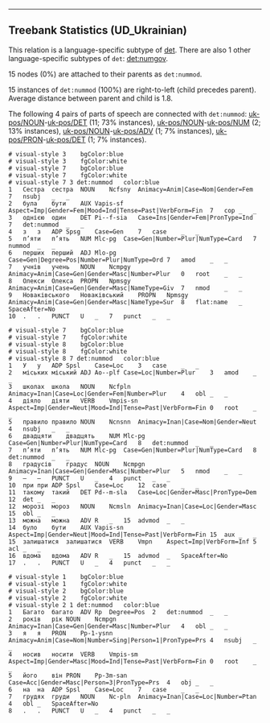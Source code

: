 

--------------------------------------------------------------------------------

## Treebank Statistics (UD_Ukrainian)

This relation is a language-specific subtype of [det]().
There are also 1 other language-specific subtypes of `det`: [det:numgov]().

15 nodes (0%) are attached to their parents as `det:nummod`.

15 instances of `det:nummod` (100%) are right-to-left (child precedes parent).
Average distance between parent and child is 1.8.

The following 4 pairs of parts of speech are connected with `det:nummod`: [uk-pos/NOUN]()-[uk-pos/DET]() (11; 73% instances), [uk-pos/NOUN]()-[uk-pos/NUM]() (2; 13% instances), [uk-pos/NOUN]()-[uk-pos/ADV]() (1; 7% instances), [uk-pos/PRON]()-[uk-pos/DET]() (1; 7% instances).


~~~ conllu
# visual-style 3	bgColor:blue
# visual-style 3	fgColor:white
# visual-style 7	bgColor:blue
# visual-style 7	fgColor:white
# visual-style 7 3 det:nummod	color:blue
1	Сестра	сестра	NOUN	Ncfsny	Animacy=Anim|Case=Nom|Gender=Fem	7	nsubj	_	_
2	була	бути	AUX	Vapis-sf	Aspect=Imp|Gender=Fem|Mood=Ind|Tense=Past|VerbForm=Fin	7	cop	_	_
3	однією	один	DET	Pi--f-sia	Case=Ins|Gender=Fem|PronType=Ind	7	det:nummod	_	_
4	з	з	ADP	Spsg	Case=Gen	7	case	_	_
5	п’яти	п’ять	NUM	Mlc-pg	Case=Gen|Number=Plur|NumType=Card	7	nummod	_	_
6	перших	перший	ADJ	Mlo-pg	Case=Gen|Degree=Pos|Number=Plur|NumType=Ord	7	amod	_	_
7	учнів	учень	NOUN	Ncmpgy	Animacy=Anim|Case=Gen|Gender=Masc|Number=Plur	0	root	_	_
8	Олекси	Олекса	PROPN	Npmsgy	Animacy=Anim|Case=Gen|Gender=Masc|NameType=Giv	7	nmod	_	_
9	Новаківського	Новаківський	PROPN	Npmsgy	Animacy=Anim|Case=Gen|Gender=Masc|NameType=Sur	8	flat:name	_	SpaceAfter=No
10	.	.	PUNCT	U	_	7	punct	_	_

~~~


~~~ conllu
# visual-style 7	bgColor:blue
# visual-style 7	fgColor:white
# visual-style 8	bgColor:blue
# visual-style 8	fgColor:white
# visual-style 8 7 det:nummod	color:blue
1	У	у	ADP	Spsl	Case=Loc	3	case	_	_
2	міських	міський	ADJ	Ao--plf	Case=Loc|Number=Plur	3	amod	_	_
3	школах	школа	NOUN	Ncfpln	Animacy=Inan|Case=Loc|Gender=Fem|Number=Plur	4	obl	_	_
4	діяло	діяти	VERB	Vmpis-sn	Aspect=Imp|Gender=Neut|Mood=Ind|Tense=Past|VerbForm=Fin	0	root	_	_
5	правило	правило	NOUN	Ncnsnn	Animacy=Inan|Case=Nom|Gender=Neut	4	nsubj	_	_
6	двадцяти	двадцять	NUM	Mlc-pg	Case=Gen|Number=Plur|NumType=Card	8	det:nummod	_	_
7	п’яти	п’ять	NUM	Mlc-pg	Case=Gen|Number=Plur|NumType=Card	8	det:nummod	_	_
8	градусів	градус	NOUN	Ncmpgn	Animacy=Inan|Case=Gen|Gender=Masc|Number=Plur	5	nmod	_	_
9	—	—	PUNCT	U	_	4	punct	_	_
10	при	при	ADP	Spsl	Case=Loc	12	case	_	_
11	такому	такий	DET	Pd--m-sla	Case=Loc|Gender=Masc|PronType=Dem	12	det	_	_
12	морозі	мороз	NOUN	Ncmsln	Animacy=Inan|Case=Loc|Gender=Masc	15	obl	_	_
13	можна	можна	ADV	R	_	15	advmod	_	_
14	було	бути	AUX	Vapis-sn	Aspect=Imp|Gender=Neut|Mood=Ind|Tense=Past|VerbForm=Fin	15	aux	_	_
15	залишатися	залишатися	VERB	Vmpn	Aspect=Imp|VerbForm=Inf	5	acl	_	_
16	вдома	вдома	ADV	R	_	15	advmod	_	SpaceAfter=No
17	.	.	PUNCT	U	_	4	punct	_	_

~~~


~~~ conllu
# visual-style 1	bgColor:blue
# visual-style 1	fgColor:white
# visual-style 2	bgColor:blue
# visual-style 2	fgColor:white
# visual-style 2 1 det:nummod	color:blue
1	Багато	багато	ADV	Rp	Degree=Pos	2	det:nummod	_	_
2	років	рік	NOUN	Ncmpgn	Animacy=Inan|Case=Gen|Gender=Masc|Number=Plur	4	obl	_	_
3	я	я	PRON	Pp-1-ysnn	Animacy=Anim|Case=Nom|Number=Sing|Person=1|PronType=Prs	4	nsubj	_	_
4	носив	носити	VERB	Vmpis-sm	Aspect=Imp|Gender=Masc|Mood=Ind|Tense=Past|VerbForm=Fin	0	root	_	_
5	його	він	PRON	Pp-3m-san	Case=Acc|Gender=Masc|Person=3|PronType=Prs	4	obj	_	_
6	на	на	ADP	Spsl	Case=Loc	7	case	_	_
7	грудях	груди	NOUN	Nc-pln	Animacy=Inan|Case=Loc|Number=Ptan	4	obl	_	SpaceAfter=No
8	.	.	PUNCT	U	_	4	punct	_	_

~~~


